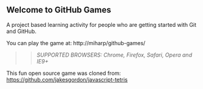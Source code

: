 ## Welcome to GitHub Games

A project based learning activity for people who are getting started with Git and GitHub.

You can play the game at: http://miharp/github-games/

>> _*SUPPORTED BROWSERS*: Chrome, Firefox, Safari, Opera and IE9+_

This fun open source game was cloned from: https://github.com/jakesgordon/javascript-tetris
